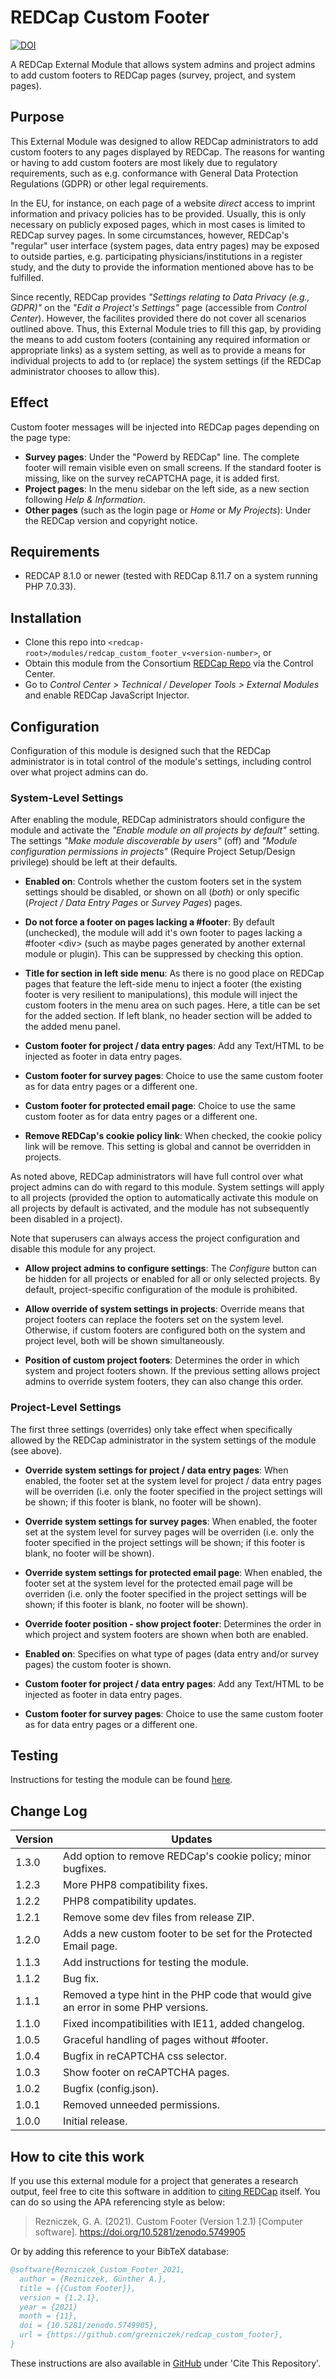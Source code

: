 # REDCap Custom Footer

[![DOI](https://zenodo.org/badge/DOI/10.5281/zenodo.5749905.svg)](https://doi.org/10.5281/zenodo.5749905)

A REDCap External Module that allows system admins and project admins to add custom footers to REDCap pages (survey, project, and system pages).

## Purpose

This External Module was designed to allow REDCap administrators to add custom footers to any pages displayed by REDCap. The reasons for wanting or having to add custom footers are most likely due to regulatory requirements, such as e.g. conformance with General Data Protection Regulations (GDPR) or other legal requirements.

In the EU, for instance, on each page of a website *direct* access to imprint information and privacy policies has to be provided. Usually, this is only necessary on publicly exposed pages, which in most cases is limited to REDCap survey pages. In some circumstances, however, REDCap's "regular" user interface (system pages, data entry pages) may be exposed to outside parties, e.g. participating physicians/institutions in a register study, and the duty to provide the information mentioned above has to be fulfilled.

Since recently, REDCap provides *"Settings relating to Data Privacy (e.g., GDPR)"* on the *"Edit a Project's Settings"* page (accessible from *Control Center*). However, the facilites provided there do not cover all scenarios outlined above. Thus, this External Module tries to fill this gap, by providing the means to add custom footers (containing any required information or appropriate links) as a system setting, as well as to provide a means for individual projects to add to (or replace) the system settings (if the REDCap administrator chooses to allow this).

## Effect

Custom footer messages will be injected into REDCap pages depending on the page type:

- **Survey pages**: Under the "Powerd by REDCap" line. The complete footer will remain visible even on small screens. If the standard footer is missing, like on the survey reCAPTCHA page, it is added first.
- **Project pages**: In the menu sidebar on the left side, as a new section following *Help & Information*.
- **Other pages** (such as the login page or *Home* or *My Projects*): Under the REDCap version and copyright notice.

## Requirements

- REDCAP 8.1.0 or newer (tested with REDCap 8.11.7 on a system running PHP 7.0.33).

## Installation

- Clone this repo into `<redcap-root>/modules/redcap_custom_footer_v<version-number>`, or
- Obtain this module from the Consortium [REDCap Repo](https://redcap.vanderbilt.edu/consortium/modules/index.php) via the Control Center.
- Go to _Control Center > Technical / Developer Tools > External Modules_ and enable REDCap JavaScript Injector.

## Configuration

Configuration of this module is designed such that the REDCap administrator is in total control of the module's settings, including control over what project admins can do.

### System-Level Settings

After enabling the module, REDCap administrators should configure the module and activate the *"Enable module on all projects by default"* setting. The settings *"Make module discoverable by users"* (off) and *"Module configuration permissions in projects"* (Require Project Setup/Design privilege) should be left at their defaults.

- **Enabled on**:
  Controls whether the custom footers set in the system settings should be disabled, or shown on all (*both*) or only specific (*Project / Data Entry Pages* or *Survey Pages*) pages.

- **Do not force a footer on pages lacking a #footer**:
  By default (unchecked), the module will add it's own footer to pages lacking a #footer \<div> (such as maybe pages generated by another external module or plugin). This can be suppressed by checking this option.

- **Title for section in left side menu**:
  As there is no good place on REDCap pages that feature the left-side menu to inject a footer (the existing footer is very resilient to manipulations), this module will inject the custom footers in the menu area on such pages. Here, a title can be set for the added section. If left blank, no header section will be added to the added menu panel.

- **Custom footer for project / data entry pages**:
  Add any Text/HTML to be injected as footer in data entry pages.

- **Custom footer for survey pages**:
  Choice to use the same custom footer as for data entry pages or a different one.

- **Custom footer for protected email page**:
  Choice to use the same custom footer as for data entry pages or a different one.

- **Remove REDCap's cookie policy link**:
  When checked, the cookie policy link will be remove. This setting is global and cannot be overridden in projects.


As noted above, REDCap administrators will have full control over what project admins can do with regard to this module. System settings will apply to all projects (provided the option to automatically activate this module on all projects by default is activated, and the module has not subsequently been disabled in a project).

Note that superusers can always access the project configuration and disable this module for any project.

- **Allow project admins to configure settings**: The *Configure* button can be hidden for all projects or enabled for all or only selected projects. By default, project-specific configuration of the module is prohibited.

- **Allow override of system settings in projects**: Override means that project footers can replace the footers set on the system level. Otherwise, if custom footers are configured both on the system and project level, both will be shown simultaneously.

- **Position of custom project footers**: Determines the order in which system and project footers shown. If the previous setting allows project admins to override system footers, they can also change this order.

### Project-Level Settings

The first three settings (overrides) only take effect when specifically allowed by the REDCap administrator in the system settings of the module (see above).

- **Override system settings for project / data entry pages**: When enabled, the footer set at the system level for project / data entry pages will be overriden (i.e. only the footer specified in the project settings will be shown; if this footer is blank, no footer will be shown).

- **Override system settings for survey pages**: When enabled, the footer set at the system level for survey pages will be overriden (i.e. only the footer specified in the project settings will be shown; if this footer is blank, no footer will be shown).

- **Override system settings for protected email page**: When enabled, the footer set at the system level for the protected email page will be overriden (i.e. only the footer specified in the project settings will be shown; if this footer is blank, no footer will be shown).

- **Override footer position - show project footer**: Determines the order in which project and system footers are shown when both are enabled.

- **Enabled on**: Specifies on what type of pages (data entry and/or survey pages) the custom footer is shown.

- **Custom footer for project / data entry pages**:
  Add any Text/HTML to be injected as footer in data entry pages.

- **Custom footer for survey pages**: Choice to use the same custom footer as for data entry pages or a different one.

## Testing

Instructions for testing the module can be found [here](?prefix=redcap_custom_footer&page=tests/CustomFooterManualTest.md).

## Change Log

Version | Updates
------- | ----
1.3.0   | Add option to remove REDCap's cookie policy; minor bugfixes.
1.2.3   | More PHP8 compatibility fixes.
1.2.2   | PHP8 compatibility updates.
1.2.1   | Remove some dev files from release ZIP.
1.2.0   | Adds a new custom footer to be set for the Protected Email page.
1.1.3   | Add instructions for testing the module.
1.1.2   | Bug fix.
1.1.1   | Removed a type hint in the PHP code that would give an error in some PHP versions.
1.1.0   | Fixed incompatibilities with IE11, added changelog.
1.0.5   | Graceful handling of pages without #footer.
1.0.4   | Bugfix in reCAPTCHA css selector.
1.0.3   | Show footer on reCAPTCHA pages.
1.0.2   | Bugfix (config.json).
1.0.1   | Removed unneeded permissions.
1.0.0   | Initial release.

## How to cite this work

If you use this external module for a project that generates a research output, feel free to cite this software in addition to [citing REDCap](https://projectredcap.org/resources/citations/) itself. You can do so using the APA referencing style as below:

> Rezniczek, G. A. (2021). Custom Footer (Version 1.2.1) [Computer software]. https://doi.org/10.5281/zenodo.5749905

Or by adding this reference to your BibTeX database:

```bibtex
@software{Rezniczek_Custom_Footer_2021,
  author = {Rezniczek, Günther A.},
  title = {{Custom Footer}},
  version = {1.2.1},
  year = {2021}
  month = {11},
  doi = {10.5281/zenodo.5749905},
  url = {https://github.com/grezniczek/redcap_custom_footer},
}
```

These instructions are also available in [GitHub](https://github.com/grezniczek/redcap_custom_footer) under 'Cite This Repository'.
